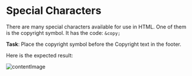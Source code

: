 # Special Characters

There are many special characters available for use in HTML.
One of them is the copyright symbol. It has the code: `&copy;`

**Task**: Place the copyright symbol before the Copyright text in the footer.

Here is the expected result:

![contentImage](https://api.sololearn.com/DownloadFile?id=4759)
